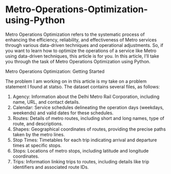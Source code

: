# Metro-Operations-Optimization-using-Python

Metro Operations Optimization refers to the systematic process of enhancing the efficiency, reliability, and effectiveness of Metro services through various data-driven techniques and operational adjustments. So, if you want to learn how to optimize the operations of a service like Metro using data-driven techniques, this article is for you. In this article, I’ll take you through the task of Metro Operations Optimization using Python.


Metro Operations Optimization: Getting Started

The problem I am working on in this article is my take on a problem statement I found at statso. The dataset contains several files, as follows:

   1. Agency: Information about the Delhi Metro Rail Corporation, including name, URL, and contact details.
   2. Calendar: Service schedules delineating the operation days (weekdays, weekends) and valid dates for these schedules.
   3. Routes: Details of metro routes, including short and long names, type of route, and descriptions.
   4. Shapes: Geographical coordinates of routes, providing the precise paths taken by the metro lines.
   5. Stop Times: Timetables for each trip indicating arrival and departure times at specific stops.
   6. Stops: Locations of metro stops, including latitude and longitude coordinates.
   7. Trips: Information linking trips to routes, including details like trip identifiers and associated route IDs.
